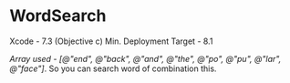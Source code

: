 # WordSearch
Xcode - 7.3 (Objective c)
Min. Deployment Target - 8.1

*Array used* - *[@"end", @"back", @"and", @"the", @"po", @"pu", @"lar", @"face"]*. So you can search word of combination this.
